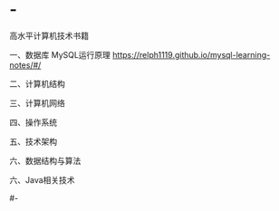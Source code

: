 # -
高水平计算机技术书籍

一、数据库
MySQL运行原理 https://relph1119.github.io/mysql-learning-notes/#/

二、计算机结构

三、计算机网络

四、操作系统

五、技术架构

六、数据结构与算法

六、Java相关技术

#-
